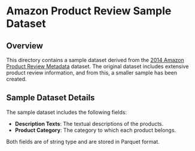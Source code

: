 # Amazon Product Review Sample Dataset

## Overview

This directory contains a sample dataset derived from the [2014 Amazon
Product Review
Metadata](http://jmcauley.ucsd.edu/data/amazon/links.html)
dataset. The original dataset includes extensive product review
information, and from this, a smaller sample has been created.

## Sample Dataset Details

The sample dataset includes the following fields:

- **Description Texts**: The textual descriptions of the products.
- **Product Category**: The category to which each product belongs.

Both fields are of string type and are stored in Parquet format.
